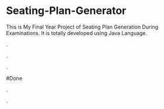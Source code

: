# Seating-Plan-Generator

This is My Final Year Project of Seating Plan Generation During Examinations. It is totally developed using Java Language.












.



















































.












































































































































































































.





















































#Done










































































































.




































































































































































































































































































































































































































































































.







































